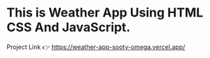 # This is Weather App Using HTML CSS And JavaScript.

Project Link 👉 https://weather-app-sooty-omega.vercel.app/